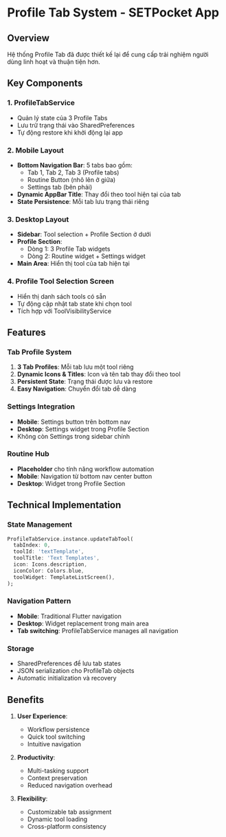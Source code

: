 # Profile Tab System - SETPocket App

## Overview
Hệ thống Profile Tab đã được thiết kế lại để cung cấp trải nghiệm người dùng linh hoạt và thuận tiện hơn.

## Key Components

### 1. ProfileTabService
- Quản lý state của 3 Profile Tabs
- Lưu trữ trạng thái vào SharedPreferences
- Tự động restore khi khởi động lại app

### 2. Mobile Layout
- **Bottom Navigation Bar**: 5 tabs bao gồm:
  - Tab 1, Tab 2, Tab 3 (Profile tabs)
  - Routine Button (nhô lên ở giữa)
  - Settings tab (bên phải)
- **Dynamic AppBar Title**: Thay đổi theo tool hiện tại của tab
- **State Persistence**: Mỗi tab lưu trạng thái riêng

### 3. Desktop Layout  
- **Sidebar**: Tool selection + Profile Section ở dưới
- **Profile Section**: 
  - Dòng 1: 3 Profile Tab widgets
  - Dòng 2: Routine widget + Settings widget
- **Main Area**: Hiển thị tool của tab hiện tại

### 4. Profile Tool Selection Screen
- Hiển thị danh sách tools có sẵn
- Tự động cập nhật tab state khi chọn tool
- Tích hợp với ToolVisibilityService

## Features

### Tab Profile System
1. **3 Tab Profiles**: Mỗi tab lưu một tool riêng
2. **Dynamic Icons & Titles**: Icon và tên tab thay đổi theo tool
3. **Persistent State**: Trạng thái được lưu và restore
4. **Easy Navigation**: Chuyển đổi tab dễ dàng

### Settings Integration
- **Mobile**: Settings button trên bottom nav
- **Desktop**: Settings widget trong Profile Section
- Không còn Settings trong sidebar chính

### Routine Hub
- **Placeholder** cho tính năng workflow automation
- **Mobile**: Navigation từ bottom nav center button
- **Desktop**: Widget trong Profile Section

## Technical Implementation

### State Management
```dart
ProfileTabService.instance.updateTabTool(
  tabIndex: 0,
  toolId: 'textTemplate',
  toolTitle: 'Text Templates',
  icon: Icons.description,
  iconColor: Colors.blue,
  toolWidget: TemplateListScreen(),
);
```

### Navigation Pattern
- **Mobile**: Traditional Flutter navigation
- **Desktop**: Widget replacement trong main area
- **Tab switching**: ProfileTabService manages all navigation

### Storage
- SharedPreferences để lưu tab states
- JSON serialization cho ProfileTab objects
- Automatic initialization và recovery

## Benefits

1. **User Experience**:
   - Workflow persistence
   - Quick tool switching
   - Intuitive navigation

2. **Productivity**:
   - Multi-tasking support
   - Context preservation
   - Reduced navigation overhead

3. **Flexibility**:
   - Customizable tab assignment
   - Dynamic tool loading
   - Cross-platform consistency

